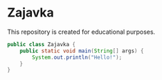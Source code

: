 # Zajavka

This repository is created for educational purposes. 

```java
public class Zajavka {
    public static void main(String[] args) {
        System.out.println("Hello!");
    }
}
```
